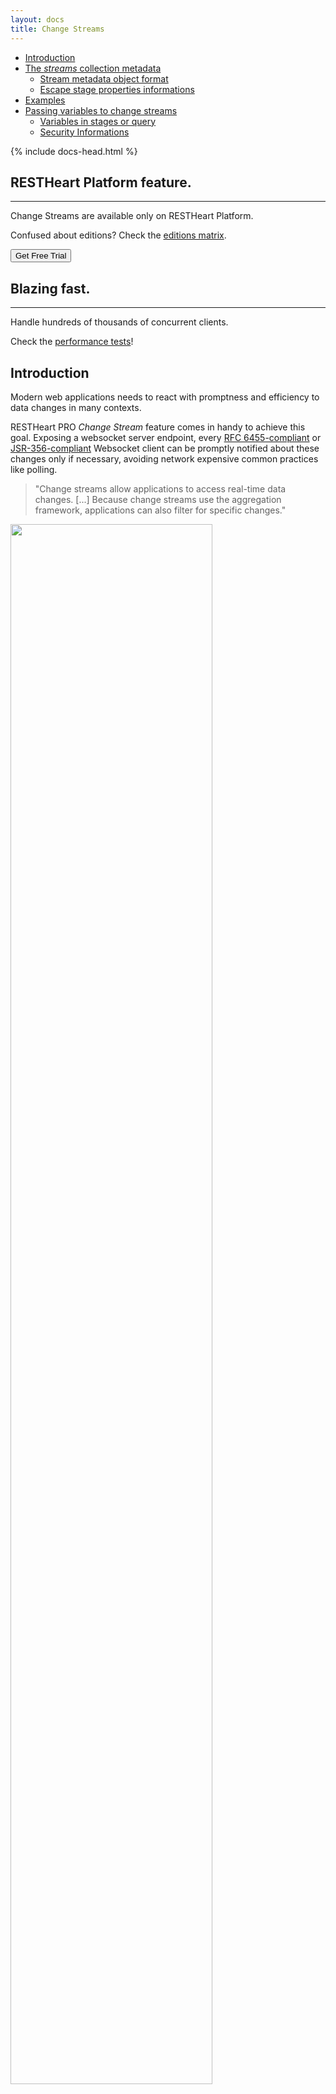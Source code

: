 ```yaml
---
layout: docs
title: Change Streams
---
```


<div markdown="1" class="d-none d-xl-block col-xl-2 order-last bd-toc">

- [Introduction](#introduction)
- [The *streams* collection metadata](#the-streams-collection-metadata)
  - [Stream metadata object format](#stream-metadata-object-format)
  - [Escape stage properties informations](#escape-stage-properties-informations)
- [Examples](#examples)
- [Passing variables to change streams](#passing-variables-to-change-streams)
  - [Variables in stages or query](#variables-in-stages-or-query)
  - [Security Informations](#security-Informations)

</div>
<div markdown="1" class="col-12 col-md-9 col-xl-8 py-md-3 bd-content">

{% include docs-head.html %} 

<div class="alert alert-info" role="alert">
    <h2 class="alert-heading"><strong>RESTHeart Platform</strong> feature.</h2>
    <hr class="my-2">
    <p>Change Streams are available only on RESTHeart Platform.</p>
    <p class="small">Confused about editions? Check the <a class="alert-link" href="/editions">editions matrix</a>.</p>
    <a href="/get"><button class="btn trial-btn">Get Free Trial</button></a>
</div>

<div class="alert alert-success" role="alert">
    <h2 class="alert-heading"><strong>Blazing fast.</strong></h2>
    <hr class="my-2">
    <p>Handle hundreds of thousands of concurrent clients.</p>
    <p>Check the <a class="alert-link" href="/docs/performances">performance tests</a>!</p>
</div>

## Introduction
Modern web applications needs to react with promptness and efficiency to data changes in many contexts.

RESTHeart PRO *Change Stream* feature comes in handy to achieve this goal. Exposing a websocket server endpoint, every [RFC 6455-compliant](https://tools.ietf.org/html/rfc6455) or [JSR-356-compliant](https://www.oracle.com/technetwork/articles/java/jsr356-1937161.html) Websocket client can be promptly notified about these changes only if necessary, avoiding network expensive common practices like polling.

> "Change streams allow applications to access real-time data changes. [...]  Because change streams use the aggregation framework, applications can also filter for specific changes." 

<img src="/images/changes-stream.png" width="80%" height="auto" class="image-center img-responsive" />

Exposing a [WebSocket Server](https://tools.ietf.org/html/rfc6455) resource, clients may be promptly notified about these changes only if necessary, avoiding network expensive common practices like polling.

{: .bs-callout.bs-callout-info }
Multi-document transaction requires at least MongoDB v3.6 configured as a [Replica Set](https://docs.mongodb.com/manual/replication/). 

## The *streams* collection metadata

In RESTHeart, not only documents but also dbs and collections have
properties. Some properties are metadata, i.e. they have a special
meaning for RESTheart that influences its behavior.

The collection metadata property `streams` allows to declare change streams that client can watch for to be aware about changes to documents and bind them to given URI.

Change streams need to be defined as collection metadata. It is
not possible to define a stream via a query parameter and this is
by design: clients are not able to open up arbitrary change streams but only those defined (and tested) by the developers.

`streams` is an array of *stream* objects.

### Stream metadata object format

**stream object format**

{: .black-code }
```
{
    "uri": <uri>,
    "stages": [
        "<stage_1>",
        "<stage_2>",
        ...
    ]
}
```
<div class="table-responsive">
<table class="ts">
<thead>
<tr class="header">
<th>Property</th>
<th>Description</th>
<th class="text-center">Mandatory</th>
</tr>
</thead>
<tbody>
<tr class="even">
<td><strong>uri</strong></td>
<td>specifies the URI when the stream is bound under the path <code>/&lt;db&gt;/&lt;collection&gt;/_streams</code></td>
<td class="text-center">yes</td>
</tr>
<tr class="odd">
<td><strong>stages</strong></td>
<td><p>the MongoDB aggregation pipeline stages.</p>
<p>For more information refer to <a href="https://docs.mongodb.org/manual/core/aggregation-pipeline/" class="uri">https://docs.mongodb.org/manual/core/aggregation-pipeline/</a></p></td>
<td class="text-center">yes</td>
</tr>
</tbody>
</table>
</div>

Notes: 
* Only a subset of aggregation pipeline stages are allowed for this features. Check MongoDB's [documentation](https://docs.mongodb.com/manual/changeStreams/#modify-change-stream-output) for further informations.
* Stages takes as input [Change Events](https://docs.mongodb.com/manual/reference/change-events/) instead of the modified documents itselves. For example, the modified version of a document after a PATCH request is present at event.fullDocument property of the stages input event. (See [examples](#examples) below).

### Escape stage properties informations
MongoDB does not allow to store fields with names starting with $ or
containing *dots* (.), see [Restrictions on Field
Names](https://docs.mongodb.org/manual/reference/limits/#Restrictions-on-Field-Names)
on MongoDB's documentation.

In order to allow storing stages with dollar prefixed operators or using
the dot notation (to refer to properties of subdocuments), RESTHeart
*automatically* and *transparently* escapes the properties keys as
follows:

* the $ prefix is "underscore escaped", e.g. `$exists` is stored as
    `_$exists`
* if the dot notation has to be used in a key name, dots are replaced
    with **::** e.g. `SD.prop` is stored as `SD::prop`

In RESTHeart 1.x, these escapes are not managed automatically: the
developer had to explicitly use them; starting from version 2.0 this is
not needed anymore.


## Examples

The following requests upsert a collection defining two change streams:
* *test\_stream* bound at
    `/cs_test/_streams/test_stream`
* *test\_stream\_with\_stage\_params* bound at
    `/cs_test/_streams/test_stream_with_stage_params`

{% include code-header.html 
    type="Request" 
%}

{: .black-code }
```
PUT /cs_test HTTP/1.1

{ 
    "streams" : [ 
      { "stages" : [],
        "uri" : "test_stream"
      },
      { "stages" : [ 
          { "_$match" : { 
              "fullDocument::name" : { "_$var" : "n" } 
              } 
          }
        ],
        "uri" : "test_stream_with_stage_params"
      }
    ] 
}
```

Note that the `$match` stage specifies a condition on the `name` property using `fullDocument::name`.
This is because the Change Event looks like:

{: .black-code }
```json

```

Note between the `_links` collection property the URIs of the
change streams (returned with `?rep=SHAL`).
{% include code-header.html 
    type="Request" 
%}


{: .black-code }
```
GET /cs_test?rep=SHAL HTTP/1.1
```

{% include code-header.html 
    type="Response" 
%}

{: .black-code }
```
HTTP/1.1 200 OK

...

{
    ...

    "_links": {
        ...,
        "test_stream": {
            "href": "/cs_test/_streams/test_stream"
        },
        "test_stream_with_stage_params": {
            "href": "/cs_test/_streams/test_stream_with_stage_params"
        }
    },

    ...

}
```

## Passing variables to change streams

The query parameter `avars` allows to pass variables to the change stream.

For example, the previous example *test_stream_with_stage_params* use a variable named
"*n". *If the variable is not passed via the `avars` qparam, the request
fails.

{% include code-header.html 
    type="Request" 
%}

{: .black-code }
```
GET /cs_test/_streams/test_stream_with_stage_params HTTP/1.1
```

{% include code-header.html 
    type="Response" 
%}

{: .black-code }
```
HTTP/1.1 400 Bad Request

...

{
    "_exceptions": [
        {
            "exception": "org.restheart.hal.metadata.QueryVariableNotBoundException", 
            "exception message": "variable n not bound", 
            ...
        }
    ]
}
```

Passing the variable n, the request succeeds:

{% include code-header.html 
    type="Request" 
%}

{: .black-code }
```
GET /cs_test/_streams/test_ap?avars={"n":1} HTTP/1.1
```

{% include code-header.html 
    type="Response" 
%}

{: .black-code }
```
HTTP/1.1 101 Switching Protocols

...
```

### Variables in stages or query

Variables can be used in change streams query as follows:

{: .black-code }
```
{ "$var": "<var_name>" }
```

In case of change stream with stage parameter previous example, the variable was used
to restrict notifications only to changes on documents with a property *name* matching the
variable *n:*

{: .black-code }
``` json
{ "_$match" : { "fullDocument::name" : { "_$var" : "n" } } }
```

### Security Informations
By default RESTHeart makes sure that the aggregation variables passed as query parameters hasn't got inside MongoDB operators. 

This behavior is required to protect data from undesirable malicious query injection. 

Even though is highly discouraged, is possible to disable this check by editing the following property into `restheart.yml` configuration file.

{: .black-code }
``` properties
### Security

# Check if aggregation variables use operators. allowing operators in aggregation variables 
# is risky. requester can inject operators modifying the query

aggregation-check-operators: true

```
</div>